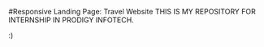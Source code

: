 #Responsive Landing Page: Travel Website
THIS IS MY REPOSITORY FOR INTERNSHIP IN PRODIGY INFOTECH.

:)

